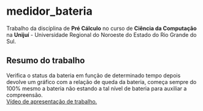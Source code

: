 # medidor_bateria
Trabalho da discíplina de **Pré Cálculo** no curso de **Ciência da Computação** na **Unijuí** - Universidade Regional do Noroeste do Estado do Rio Grande do Sul.<br>
## Resumo do trabalho
Verifica o status da bateria em função de determinado tempo depois devolve um gráfico com a relação de queda da bateria, começa sempre do 100% mesmo a bateria não estando a tal nível de bateria para auxiliar a compreensão.<br>
[Vídeo de apresentação de trabalho.](https://drive.google.com/file/d/1TFjwTu9FuSOFHe3pgewCIWv0yFcBwNGe/view?usp=sharing)<br>

